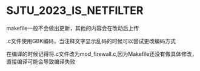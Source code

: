 # SJTU_2023_IS_NETFILTER
makefile一般不会做出更新，其他的内容会在改动后上传

.c文件使用GBK编码，当注释文字显示乱码的时候可以尝试更改编码方式

在编译的时候记得将.c文件改为mod_firewall.c,因为Makefile还没有做具体修改，直接编译可能会导致编译失败
